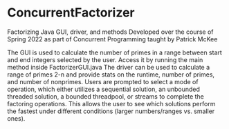 # ConcurrentFactorizer
Factorizing Java GUI, driver, and methods
Developed over the course of Spring 2022 as part of Concurrent Programming taught by Patrick McKee

The GUI is used to calculate the number of primes in a range between start and end integers selected by the user. Access it by running the main method inside FactorizerGUI.java
The driver can be used to calculate a range of primes 2-n and provide stats on the runtime, number of primes, and number of nonprimes. Users are prompted to select a mode of operation, which either utilizes a sequential solution, an unbounded threaded solution, a bounded threadpool, or streams to complete the factoring operations. This allows the user to see which solutions perform the fastest under different conditions (larger numbers/ranges vs. smaller ones).

